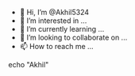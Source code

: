 - 👋 Hi, I’m @Akhil5324
- 👀 I’m interested in ...
- 🌱 I’m currently learning ...
- 💞️ I’m looking to collaborate on ...
- 📫 How to reach me ...


echo "Akhil"
<!---
Akhil5324/Akhil5324 is a ✨ special ✨ repository because its `README.md` (this file) appears on your GitHub profile.
You can click the Preview link to take a look at your changes.
--->
